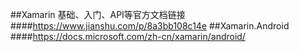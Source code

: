 ##Xamarin 基础、入门、API等官方文档链接
####https://www.jianshu.com/p/8a3bb108c14e
##Xamarin.Android
####https://docs.microsoft.com/zh-cn/xamarin/android/
